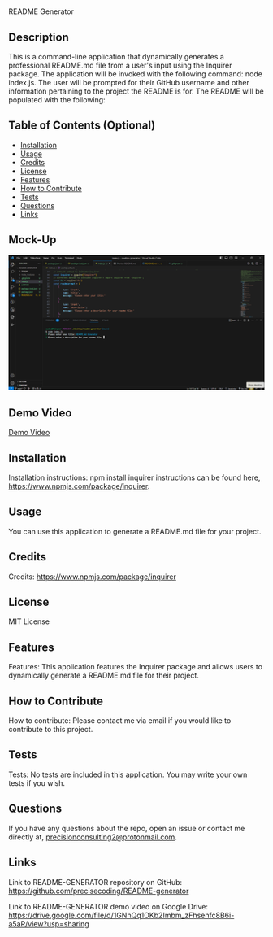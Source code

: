 # <Your-Project-Title>
README Generator

## Description
This is a command-line application that dynamically generates a professional README.md file from a user's input using the Inquirer package. The application will be invoked with the following command: node index.js. The user will be prompted for their GitHub username and other information pertaining to the project the README is for. The README will be populated with the following:

## Table of Contents (Optional)
    
- [Installation](#installation)
- [Usage](#usage)
- [Credits](#credits)
- [License](#license)
- [Features](#features)
- [How to Contribute](#how-to-contribute)
- [Tests](#tests)
- [Questions](#questions)
- [Links](#links)
    
## Mock-Up
![Readme Generator](./images/readmegeneratormock.png) 

## Demo Video
[Demo Video](https://drive.google.com/inputyourfilehere)

## Installation
Installation instructions: npm install inquirer instructions can be found here, https://www.npmjs.com/package/inquirer. 

## Usage
You can use this application to generate a README.md file for your project.

## Credits
Credits: https://www.npmjs.com/package/inquirer

## License
MIT License

## Features
Features: This application features the Inquirer package and allows users to dynamically generate a README.md file for their project.

## How to Contribute
How to contribute: Please contact me via email if you would like to contribute to this project.

## Tests
Tests: No tests are included in this application. You may write your own tests if you wish.

## Questions
If you have any questions about the repo, open an issue or contact me directly at, precisionconsulting2@protonmail.com.

## Links
Link to README-GENERATOR repository on GitHub:
https://github.com/precisecoding/README-generator 

Link to README-GENERATOR demo video on Google Drive:
https://drive.google.com/file/d/1GNhQq1OKb2Imbm_zFhsenfc8B6i-a5aR/view?usp=sharing 